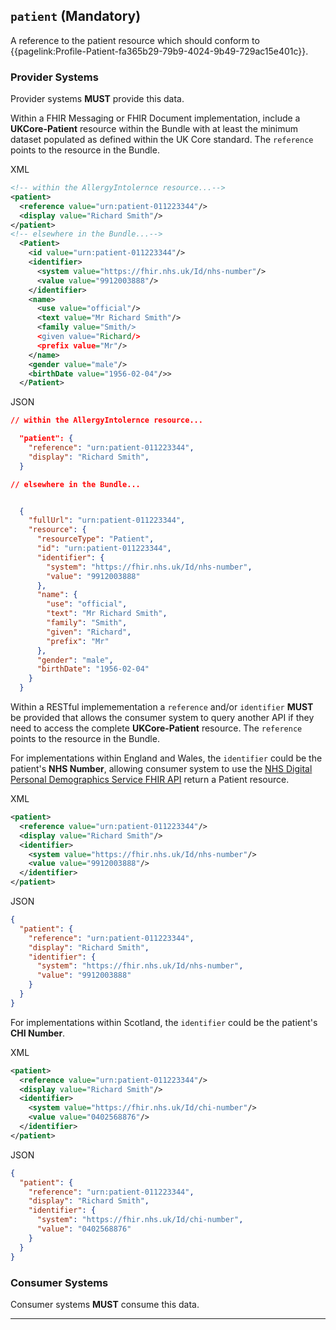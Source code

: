## `patient` (Mandatory)

A reference to the patient resource which should conform to {{pagelink:Profile-Patient-fa365b29-79b9-4024-9b49-729ac15e401c}}.


### Provider Systems

Provider systems **MUST** provide this data. 

Within a FHIR Messaging or FHIR Document implementation, include a **UKCore-Patient** resource within the Bundle with at least the minimum dataset populated as defined within the UK Core standard. The `reference` points to the resource in the Bundle.

XML
``` xml
<!-- within the AllergyIntolernce resource...-->
<patient>
  <reference value="urn:patient-011223344"/>
  <display value="Richard Smith"/>
</patient>
<!-- elsewhere in the Bundle...-->
  <Patient>
    <id value="urn:patient-011223344"/>
    <identifier>
      <system value="https://fhir.nhs.uk/Id/nhs-number"/>
      <value value="9912003888"/>
    </identifier>
    <name>
      <use value="official"/>
      <text value="Mr Richard Smith"/>
      <family value="Smith/>
      <given value="Richard/>
      <prefix value="Mr"/>
    </name>
    <gender value="male"/>
    <birthDate value="1956-02-04"/>>
  </Patient>

```

JSON
``` json
// within the AllergyIntolernce resource...

  "patient": {
    "reference": "urn:patient-011223344",
    "display": "Richard Smith",
  }

// elsewhere in the Bundle...


  {
    "fullUrl": "urn:patient-011223344",
    "resource": {
      "resourceType": "Patient",
      "id": "urn:patient-011223344",
      "identifier": {
        "system": "https://fhir.nhs.uk/Id/nhs-number",
        "value": "9912003888"
      },
      "name": {
        "use": "official",
        "text": "Mr Richard Smith",
        "family": "Smith",
        "given": "Richard",
        "prefix": "Mr"
      },
      "gender": "male",
      "birthDate": "1956-02-04"
    }
  }
```

Within a RESTful implemementation a `reference` and/or `identifier` **MUST** be provided that allows the consumer system to query another API if they need to access the complete **UKCore-Patient** resource. The `reference` points to the resource in the Bundle.

For implementations within England and Wales, the `identifier` could be the patient's **NHS Number**, allowing consumer system to use the [NHS Digital Personal Demographics Service FHIR API](https://digital.nhs.uk/developer/api-catalogue/personal-demographics-service-fhir) return a Patient resource.

XML
``` xml
<patient>
  <reference value="urn:patient-011223344"/>
  <display value="Richard Smith"/>
  <identifier>
    <system value="https://fhir.nhs.uk/Id/nhs-number"/>
    <value value="9912003888"/>
  </identifier>
</patient>
```

JSON
``` json
{
  "patient": {
    "reference": "urn:patient-011223344",
    "display": "Richard Smith",
    "identifier": {
      "system": "https://fhir.nhs.uk/Id/nhs-number",
      "value": "9912003888"
    }
  }
}
```

For implementations within Scotland, the `identifier` could be the patient's **CHI Number**.

XML
``` xml
<patient>
  <reference value="urn:patient-011223344"/>
  <display value="Richard Smith"/>
  <identifier>
    <system value="https://fhir.nhs.uk/Id/chi-number"/>
    <value value="0402568876"/>
  </identifier>
</patient>
```

JSON
``` json
{
  "patient": {
    "reference": "urn:patient-011223344",
    "display": "Richard Smith",
    "identifier": {
      "system": "https://fhir.nhs.uk/Id/chi-number",
      "value": "0402568876"
    }
  }
}
```

### Consumer Systems

Consumer systems **MUST** consume this data.

---
